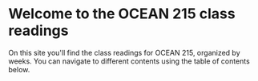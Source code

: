 # Welcome to the OCEAN 215 class readings

On this site you'll find the class readings for OCEAN 215, organized by weeks. You can navigate to different contents using the table of contents below.

```{tableofcontents}
```

